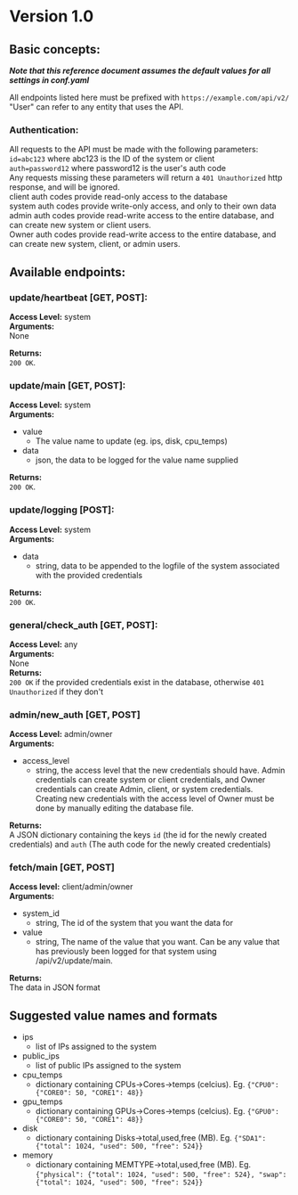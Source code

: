 # Version 1.0
## Basic concepts:
***Note that this reference document assumes the default values for all settings in conf.yaml***

All endpoints listed here must be prefixed with `https://example.com/api/v2/`  
"User" can refer to any entity that uses the API.


### Authentication:
All requests to the API must be made with the following parameters:  
`id=abc123` where abc123 is the ID of the system or client  
`auth=password12` where password12 is the user's auth code  
Any requests missing these parameters will return a `401 Unauthorized` http response, and will be ignored.  
client auth codes provide read-only access to the database  
system auth codes provide write-only access, and only to their own data  
admin auth codes provide read-write access to the entire database, and can create new system or client users.  
Owner auth codes provide read-write access to the entire database, and can create new system, client, or admin users.  

## Available endpoints:


### update/heartbeat [GET, POST]:
**Access Level:** system  
**Arguments:**  
None  

**Returns:**  
`200 OK`.


### update/main [GET, POST]:
**Access Level:** system  
**Arguments:**
- value
  - The value name to update (eg. ips, disk, cpu_temps)
- data
   - json, the data to be logged for the value name supplied

**Returns:**  
`200 OK`.


### update/logging [POST]:
**Access Level:** system  
**Arguments:**
- data
   - string, data to be appended to the logfile of the system associated with the provided credentials 

**Returns:**  
`200 OK`.  


### general/check_auth [GET, POST]:
**Access Level:** any  
**Arguments:**  
None  
**Returns:**  
`200 OK` if the provided credentials exist in the database, otherwise `401 Unauthorized` if they don't


### admin/new_auth [GET, POST]
**Access Level:** admin/owner  
**Arguments:**
- access_level
  - string, the access level that the new credentials should have. Admin credentials can create system or client credentials, and Owner credentials can create Admin, client, or system credentials.   
    Creating new credentials with the access level of Owner must be done by manually editing the database file.

**Returns:**  
A JSON dictionary containing the keys `id` (the id for the newly created credentials) and `auth` (The auth code for the newly created credentials)


### fetch/main [GET, POST]
**Access level:** client/admin/owner  
**Arguments:**  
- system_id  
  - string, The id of the system that you want the data for  
- value
  - string, The name of the value that you want. Can be any value that has previously been logged for that system using /api/v2/update/main.  

**Returns:**  
The data in JSON format


## Suggested value names and formats
- ips   
  - list of IPs assigned to the system 
- public_ips
  - list of public IPs assigned to the system 
- cpu_temps 
  - dictionary containing CPUs->Cores->temps (celcius). Eg. `{"CPU0": {"CORE0": 50, "CORE1": 48}}`
- gpu_temps
  - dictionary containing GPUs->Cores->temps (celcius). Eg. `{"GPU0": {"CORE0": 50, "CORE1": 48}}`
- disk 
  - dictionary containing Disks->total,used,free (MB). Eg. `{"SDA1": {"total": 1024, "used": 500, "free": 524}}`
- memory
  - dictionary containing MEMTYPE->total,used,free (MB). Eg. `{"physical": {"total": 1024, "used": 500, "free": 524}, "swap": {"total": 1024, "used": 500, "free": 524}}`
